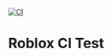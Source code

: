 [![CI](https://github.com/Sleitnick/rbx-ci-test/actions/workflows/ci.yaml/badge.svg)](https://github.com/Sleitnick/rbx-ci-test/actions/workflows/ci.yaml)

# Roblox CI Test
